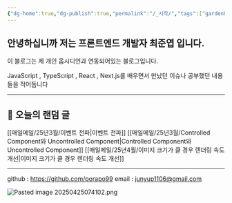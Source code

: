 ```yaml
---
{"dg-home":true,"dg-publish":true,"permalink":"/_시작/","tags":["gardenEntry"],"dgPassFrontmatter":true}
---
```



## 안녕하십니까 저는 프론트엔드 개발자 최준엽 입니다.

이 블로그는 제 개인 옵시디언과 연동되어있는 블로그입니다.

JavaScript , TypeScript , React , Next.js를 배우면서 만났던 이슈나 공부했던 내용들을 적어둡니다

---

## 🎲 오늘의 랜덤 글

[[매일메일/25년3월/이벤트 전파\|이벤트 전파]]
[[매일메일/25년3월/Controlled Component와 Uncontrolled Component\|Controlled Component와 Uncontrolled Component]]
[[매일메일/25년4월/이미지 크기가 클 경우 렌더링 속도 개선\|이미지 크기가 클 경우 렌더링 속도 개선]]

---

github : https://github.com/porapo99
email : junyup1106@gmail.com

![Pasted image 20250425074102.png](/img/user/_%EC%9C%A0%ED%8B%B8%EB%A6%AC%ED%8B%B0/%EA%B0%9C%EB%B0%9C%EC%9E%90%EB%A3%8C%EC%82%AC%EC%A7%84/Pasted%20image%2020250425074102.png)